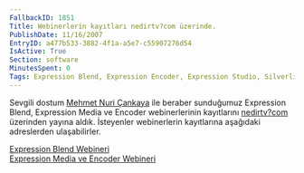 ```yaml
---
FallbackID: 1851
Title: Webinerlerin kayıtları nedirtv?com üzerinde.
PublishDate: 11/16/2007
EntryID: a477b533-3882-4f1a-a5e7-c55907276d54
IsActive: True
Section: software
MinutesSpent: 0
Tags: Expression Blend, Expression Encoder, Expression Studio, Silverlight, Webiner
---
```

Sevgili dostum [Mehmet Nuri Çankaya](http://www.nuricankaya.com/) ile
beraber sunduğumuz Expression Blend, Expression Media ve Encoder
webinerlerinin kayıtlarını [nedirtv?com](http://www.nedirtv.com/)
üzerinden yayına aldık. İsteyenler webinerlerin kayıtlarına aşağıdaki
adreslerden ulaşabilirler.

[Expression Blend
Webineri](http://www.nedirtv.com/VideoDetay.aspx?VideoID=72)\
 [Expression Media ve Encoder
Webineri](http://www.nedirtv.com/VideoDetay.aspx?VideoID=73)


